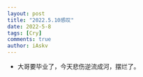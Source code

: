 ```yaml
--- 
layout: post 
title: "2022.5.10感叹" 
date: 2022-5-8
tags: [Cry] 
comments: true 
author: iAskv
--- 
```


- 大哥要毕业了，今天悲伤逆流成河，摆烂了。
